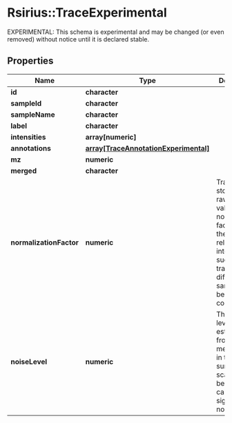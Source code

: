 # Rsirius::TraceExperimental

EXPERIMENTAL: This schema is experimental and may be changed (or even removed) without notice until it is declared stable.

## Properties
Name | Type | Description | Notes
------------ | ------------- | ------------- | -------------
**id** | **character** |  | [optional] 
**sampleId** | **character** |  | [optional] 
**sampleName** | **character** |  | [optional] 
**label** | **character** |  | [optional] 
**intensities** | **array[numeric]** |  | [optional] 
**annotations** | [**array[TraceAnnotationExperimental]**](TraceAnnotationExperimental.md) |  | [optional] 
**mz** | **numeric** |  | [optional] 
**merged** | **character** |  | [optional] 
**normalizationFactor** | **numeric** | Traces are stored with raw intensity values. The normalization factor maps them to relative intensities,  such that traces from different samples can be compared. | [optional] 
**noiseLevel** | **numeric** | The noise level is estimated from the median noise in the surrounding scans. It can be used to  calculate signal-to-noise ratios. | [optional] 



